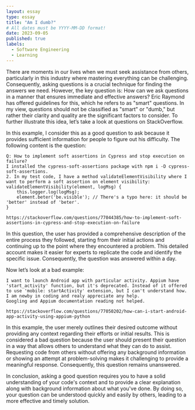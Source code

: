 ```yaml
---
layout: essay
type: essay
title: "Am I dumb?"
# All dates must be YYYY-MM-DD format!
date: 2023-09-05
published: true
labels:
  - Software Engineering
  - Learning
---
```

There are moments in our lives when we must seek assistance from others, particularly in this industry where mastering everything can be challenging. Consequently, asking questions is a crucial technique for finding the answers we need. However, the key question is: How can we ask questions in a manner that ensures immediate and effective answers? Eric Raymond has offered guidelines for this, which he refers to as "smart" questions. In my view, questions should not be classified as "smart" or "dumb," but rather their clarity and quality are the significant factors to consider. To further illustrate this idea, let’s take a look at questions on StackOverflow.
	

In this example, I consider this as a good question to ask because it provides sufficient information for people to figure out his difficulty. The following content is the question: 

```
Q: How to implement soft assertions in Cypress and stop execution on failure?
I installed the cypress-soft-assertions package with npm i -D cypress-soft-assertions.
2. In my test code, I have a method validateElementVisibility where I want to perform a soft assertion on element visibility:
validateElementVisibility(element, logMsg) {
    this.logger.log(logMsg);
    element.beter('be.visible'); // There's a typo here: it should be 'better' instead of 'beter'.
}

https://stackoverflow.com/questions/77044385/how-to-implement-soft-assertions-in-cypress-and-stop-execution-on-failure
```

In this question, the user has provided a comprehensive description of the entire process they followed, starting from their initial actions and continuing up to the point where they encountered a problem. This detailed account makes it easier for experts to replicate the code and identify the specific issue. Consequently, the question was answered within a day.
	
	

Now let’s look at a bad example:

```
I want to launch Android app with particular activity. Appium have 'start_activity' function, but it's deprecated. Instead of it offered to use 'mobile: startActivity' extension, but I can't understand how. I am newby in coding and realy appreciate any help.
Googling and Appium documentation reading not helped.

https://stackoverflow.com/questions/77050202/how-can-i-start-android-app-activity-using-appium-python
```

In this example, the user merely outlines their desired outcome without providing any context regarding their efforts or initial results. This is considered a bad question because the user should  present their question in a way that allows others to understand what they can do to assist. Requesting code from others without offering any background information or showing an attempt at problem-solving makes it challenging to provide a meaningful response. Consequently, this question remains unanswered.

In conclusion, asking a good question requires you to have a solid understanding of your code's context and to provide a clear explanation along with background information about what you've done. By doing so, your question can be understood quickly and easily by others, leading to a more effective and timely solution.
 
